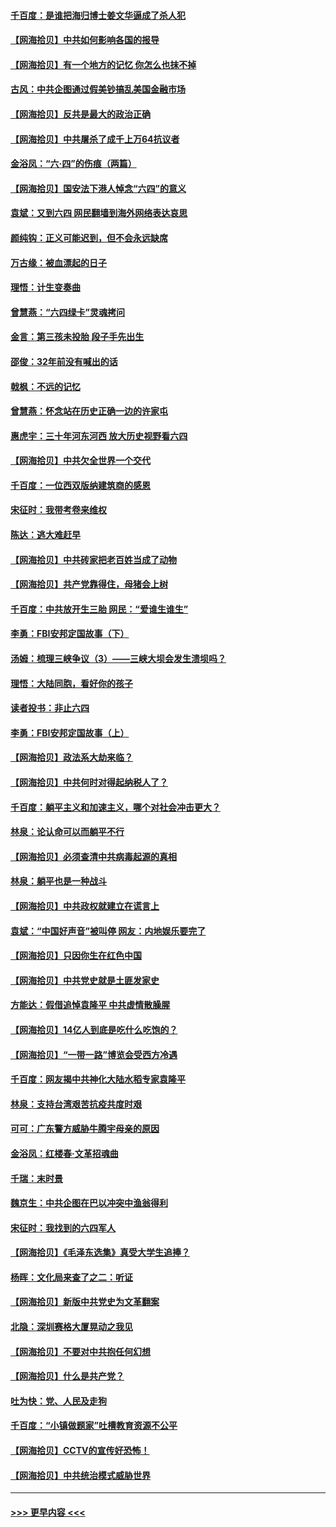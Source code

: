 #### [千百度：是谁把海归博士姜文华逼成了杀人犯](../pages/nsc993/n13015218.md?t=06120001) 
#### [【网海拾贝】中共如何影响各国的报导](../pages/nsc993/n13012599.md?t=06120001) 
#### [【网海拾贝】有一个地方的记忆 你怎么也抹不掉](../pages/nsc993/n13009802.md?t=06120001) 
#### [古风：中共企图通过假美钞搞乱美国金融市场](../pages/nsc993/n13009626.md?t=06120001) 
#### [【网海拾贝】反共是最大的政治正确](../pages/nsc993/n13007051.md?t=06120001) 
#### [【网海拾贝】中共屠杀了成千上万64抗议者](../pages/nsc993/n13002713.md?t=06120001) 
#### [金浴凤：“六·四”的伤痕（两篇）](../pages/nsc993/n13001719.md?t=06120001) 
#### [【网海拾贝】国安法下港人悼念“六四”的意义](../pages/nsc993/n13001039.md?t=06120001) 
#### [袁斌：又到六四 网民翻墙到海外网络表达哀思](../pages/nsc993/n13000995.md?t=06120001) 
#### [颜纯钩：正义可能迟到，但不会永远缺席](../pages/nsc993/n13000920.md?t=06120001) 
#### [万古缘：被血漂起的日子](../pages/nsc993/n13000914.md?t=06120001) 
#### [理悟：计生变奏曲](../pages/nsc993/n13000414.md?t=06120001) 
#### [曾慧燕：“六四绿卡”灵魂拷问](../pages/nsc993/n13000277.md?t=06120001) 
#### [金言：第三孩未投胎 段子手先出生](../pages/nsc993/n13000215.md?t=06120001) 
#### [邵俊：32年前没有喊出的话](../pages/nsc993/n13000181.md?t=06120001) 
#### [戟枫：不远的记忆](../pages/nsc993/n13000121.md?t=06120001) 
#### [曾慧燕：怀念站在历史正确一边的许家屯](../pages/nsc993/n13000073.md?t=06120001) 
#### [惠虎宇：三十年河东河西 放大历史视野看六四](../pages/nsc993/n13000018.md?t=06120001) 
#### [【网海拾贝】中共欠全世界一个交代](../pages/nsc993/n12998706.md?t=06120001) 
#### [千百度：一位西双版纳建筑商的感恩](../pages/nsc993/n12998487.md?t=06120001) 
#### [宋征时：我带考卷来维权](../pages/nsc993/n12994088.md?t=06120001) 
#### [陈达：逃大难赶早](../pages/nsc993/n12993569.md?t=06120001) 
#### [【网海拾贝】中共砖家把老百姓当成了动物](../pages/nsc993/n12993483.md?t=06120001) 
#### [【网海拾贝】共产党靠得住，母猪会上树](../pages/nsc993/n12990730.md?t=06120001) 
#### [千百度：中共放开生三胎 网民：“爱谁生谁生”](../pages/nsc993/n12990644.md?t=06120001) 
#### [李勇：FBI安邦定国故事（下）](../pages/nsc993/n12987854.md?t=06120001) 
#### [汤姆：梳理三峡争议（3）——三峡大坝会发生溃坝吗？](../pages/nsc993/n12989806.md?t=06120001) 
#### [理悟：大陆同胞，看好你的孩子](../pages/nsc993/n12989778.md?t=06120001) 
#### [读者投书：非止六四](../pages/nsc993/n12989673.md?t=06120001) 
#### [李勇：FBI安邦定国故事（上）](../pages/nsc993/n12987749.md?t=06120001) 
#### [【网海拾贝】政法系大劫来临？](../pages/nsc993/n12987596.md?t=06120001) 
#### [【网海拾贝】中共何时对得起纳税人了？](../pages/nsc993/n12985578.md?t=06120001) 
#### [千百度：躺平主义和加速主义，哪个对社会冲击更大？](../pages/nsc993/n12985512.md?t=06120001) 
#### [林泉：论认命可以而躺平不行](../pages/nsc993/n12985505.md?t=06120001) 
#### [【网海拾贝】必须查清中共病毒起源的真相](../pages/nsc993/n12984276.md?t=06120001) 
#### [林泉：躺平也是一种战斗](../pages/nsc993/n12984194.md?t=06120001) 
#### [【网海拾贝】中共政权就建立在谎言上](../pages/nsc993/n12981880.md?t=06120001) 
#### [袁斌：“中国好声音”被叫停 网友：内地娱乐要完了](../pages/nsc993/n12981826.md?t=06120001) 
#### [【网海拾贝】只因你生在红色中国](../pages/nsc993/n12979096.md?t=06120001) 
#### [【网海拾贝】中共党史就是土匪发家史](../pages/nsc993/n12976478.md?t=06120001) 
#### [方能达：假借追悼袁隆平 中共虚情散臊腥](../pages/nsc993/n12976396.md?t=06120001) 
#### [【网海拾贝】14亿人到底是吃什么吃饱的？](../pages/nsc993/n12974125.md?t=06120001) 
#### [【网海拾贝】“一带一路”博览会受西方冷遇](../pages/nsc993/n12971787.md?t=06120001) 
#### [千百度：网友揭中共神化大陆水稻专家袁隆平](../pages/nsc993/n12971733.md?t=06120001) 
#### [林泉：支持台湾艰苦抗疫共度时艰](../pages/nsc993/n12971350.md?t=06120001) 
#### [可可：广东警方威胁牛腾宇母亲的原因](../pages/nsc993/n12971100.md?t=06120001) 
#### [金浴凤：红楼春·文革招魂曲](../pages/nsc993/n12970354.md?t=06120001) 
#### [千瑞：末时景](../pages/nsc993/n12970337.md?t=06120001) 
#### [魏京生：中共企图在巴以冲突中渔翁得利](../pages/nsc993/n12970286.md?t=06120001) 
#### [宋征时：我找到的六四军人](../pages/nsc993/n12970213.md?t=06120001) 
#### [【网海拾贝】《毛泽东选集》真受大学生追捧？](../pages/nsc993/n12968779.md?t=06120001) 
#### [杨晖：文化局来查了之二：听证](../pages/nsc993/n12966528.md?t=06120001) 
#### [【网海拾贝】新版中共党史为文革翻案](../pages/nsc993/n12967526.md?t=06120001) 
#### [北隐：深圳赛格大厦晃动之我见](../pages/nsc993/n12967393.md?t=06120001) 
#### [【网海拾贝】不要对中共抱任何幻想](../pages/nsc993/n12965222.md?t=06120001) 
#### [【网海拾贝】什么是共产党？](../pages/nsc993/n12962781.md?t=06120001) 
#### [吐为快：党、人民及走狗](../pages/nsc993/n12962747.md?t=06120001) 
#### [千百度：“小镇做题家”吐槽教育资源不公平](../pages/nsc993/n12962705.md?t=06120001) 
#### [【网海拾贝】CCTV的宣传好恐怖！](../pages/nsc993/n12959984.md?t=06120001) 
#### [【网海拾贝】中共统治模式威胁世界](../pages/nsc993/n12957622.md?t=06120001) 

----
#### [ >>> 更早内容 <<< ](../indexes/nsc993-earlier.md)
